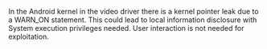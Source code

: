 In the Android kernel in the video driver there is a kernel pointer leak due to a WARN_ON statement. This could lead to local information disclosure with System execution privileges needed. User interaction is not needed for exploitation.